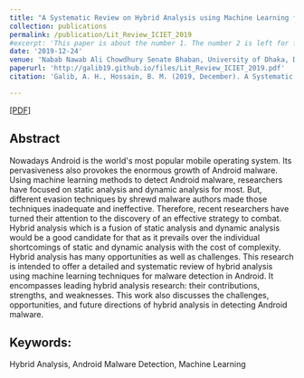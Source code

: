 ```yaml
---
title: "A Systematic Review on Hybrid Analysis using Machine Learning for Android Malware Detection"
collection: publications
permalink: /publication/Lit_Review_ICIET_2019
#excerpt: 'This paper is about the number 1. The number 2 is left for future work.'
date: '2019-12-24'
venue: 'Nabab Nawab Ali Chowdhury Senate Bhaban, University of Dhaka, Dhaka, Bangladesh'
paperurl: 'http://galib19.github.io/files/Lit_Review_ICIET_2019.pdf'
citation: 'Galib, A. H., Hossain, B. M. (2019, December). A Systematic Review on Hybrid Analysis using Machine Learning for Android Malware Detection. International Conference on Innovation in Engineering and Technology (ICIET) 2019.'

---
```

[[PDF]](http://galib19.github.io/files/Lit_Review_ICIET_2019.pdf)

## Abstract 

Nowadays Android is the world's most popular mobile operating system. Its
pervasiveness also provokes the enormous growth of Android malware. Using machine
learning methods to detect Android malware, researchers have focused on static analysis
and dynamic analysis for most. But, different evasion techniques by shrewd malware
authors made those techniques inadequate and ineffective. Therefore, recent researchers
have turned their attention to the discovery of an effective strategy to combat. Hybrid
analysis which is a fusion of static analysis and dynamic analysis would be a good
candidate for that as it prevails over the individual shortcomings of static and dynamic
analysis with the cost of complexity. Hybrid analysis has many opportunities as well as
challenges. This research is intended to offer a detailed and systematic review of hybrid
analysis using machine learning techniques for malware detection in Android. It
encompasses leading hybrid analysis research: their contributions, strengths, and
weaknesses. This work also discusses the challenges, opportunities, and future directions
of hybrid analysis in detecting Android malware.


## Keywords: 

Hybrid Analysis, Android Malware Detection, Machine Learning
